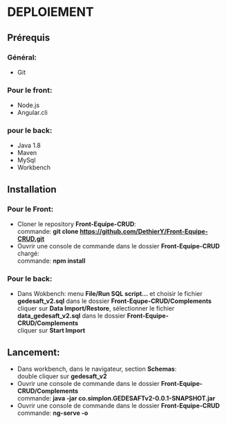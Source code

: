 # DEPLOIEMENT

## Prérequis

  ### Général:

  * Git

  ### Pour le front:

  * Node.js
  * Angular.cli

  ### pour le back:

  * Java 1.8
  * Maven
  * MySql
  * Workbench
  
## Installation

  ### Pour le Front:
  
  * Cloner le repository **Front-Equipe-CRUD**:  
    commande: **git clone https://github.com/DethierY/Front-Equipe-CRUD.git**
  * Ouvrir une console de commande dans le dossier **Front-Equipe-CRUD** chargé:  
    commande: **npm install**
    
  ### Pour le back:
  
   * Dans Wokbench:
      menu **File/Run SQL script...** et choisir le fichier **gedesaft_v2.sql** dans le dossier **Front-Equpe-CRUD/Complements**  
      cliquer sur **Data Import/Restore**, sélectionner le fichier **data_gedesaft_v2.sql** dans le dossier **Front-Equipe-CRUD/Complements**  
      cliquer sur **Start Import**
  
## Lancement:

  * Dans workbench, dans le navigateur, section **Schemas**:  
    double cliquer sur **gedesaft_v2**
  * Ouvrir une console de commande dans le dossier **Front-Equipe-CRUD/Complements**  
    commande: **java -jar co.simplon.GEDESAFTv2-0.0.1-SNAPSHOT.jar**
  * Ouvrir une console de commande dans le dossier **Front-Equipe-CRUD**  
    commande: **ng-serve -o**
    
    
  
  
